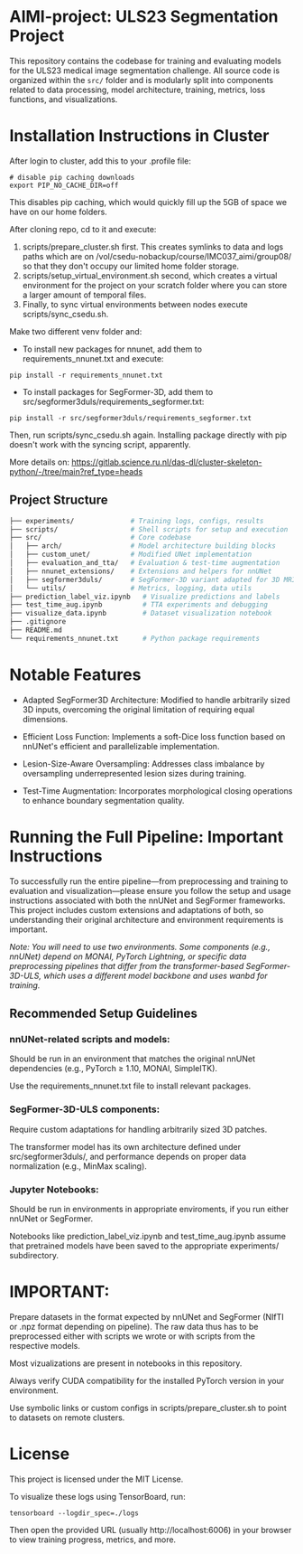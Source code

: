 # AIMI-project: ULS23 Segmentation Project

This repository contains the codebase for training and evaluating models for the ULS23 medical image segmentation challenge. All source code is organized within the ```src/``` folder and is modularly split into components related to data processing, model architecture, training, metrics, loss functions, and visualizations.

# Installation Instructions in Cluster

After login to cluster, add this to your .profile file:

```
# disable pip caching downloads
export PIP_NO_CACHE_DIR=off
```

This disables pip caching, which would quickly fill up the 5GB of space we have on our home folders.

After cloning repo, cd to it and execute:
1. scripts/prepare_cluster.sh first. This creates symlinks
to data and logs paths which are on /vol/csedu-nobackup/course/IMC037_aimi/group08/ so that they don't occupy
our limited home folder storage. 
2. scripts/setup_virtual_environment.sh second, which creates a virtual environment for the project on your scratch folder where you can store a larger amount of temporal files. 
3. Finally, to sync virtual environments between nodes execute scripts/sync_csedu.sh. 

Make two different venv folder and:
  
  - To install new packages for nnunet, add them to requirements_nnunet.txt and execute:
  
  ```
  pip install -r requirements_nnunet.txt
  ```
  
 - To install packages for SegFormer-3D, add them to src/segformer3duls/requirements_segformer.txt:
  
  ```
  pip install -r src/segformer3duls/requirements_segformer.txt
  ```

Then, run scripts/sync_csedu.sh again. Installing package directly with pip doesn't work with the syncing script, apparently.

More details on: https://gitlab.science.ru.nl/das-dl/cluster-skeleton-python/-/tree/main?ref_type=heads


## Project Structure

```bash
├── experiments/              # Training logs, configs, results
├── scripts/                  # Shell scripts for setup and execution
├── src/                      # Core codebase
│   ├── arch/                 # Model architecture building blocks
│   ├── custom_unet/          # Modified UNet implementation
│   ├── evaluation_and_tta/   # Evaluation & test-time augmentation
│   ├── nnunet_extensions/    # Extensions and helpers for nnUNet
│   ├── segformer3duls/       # SegFormer-3D variant adapted for 3D MRI
│   └── utils/                # Metrics, logging, data utils
├── prediction_label_viz.ipynb   # Visualize predictions and labels
├── test_time_aug.ipynb          # TTA experiments and debugging
├── visualize_data.ipynb         # Dataset visualization notebook
├── .gitignore
├── README.md
└── requirements_nnunet.txt      # Python package requirements
```

# Notable Features
- Adapted SegFormer3D Architecture: Modified to handle arbitrarily sized 3D inputs, overcoming the original limitation of requiring equal dimensions.

- Efficient Loss Function: Implements a soft-Dice loss function based on nnUNet's efficient and parallelizable implementation.

- Lesion-Size-Aware Oversampling: Addresses class imbalance by oversampling underrepresented lesion sizes during training.

- Test-Time Augmentation: Incorporates morphological closing operations to enhance boundary segmentation quality.

# Running the Full Pipeline: Important Instructions
To successfully run the entire pipeline—from preprocessing and training to evaluation and visualization—please ensure you follow the setup and usage instructions associated with both the nnUNet and SegFormer frameworks. This project includes custom extensions and adaptations of both, so understanding their original architecture and environment requirements is important.

*Note: You will need to use two environments. Some components (e.g., nnUNet) depend on MONAI, PyTorch Lightning, or specific data preprocessing pipelines that differ from the transformer-based SegFormer-3D-ULS, which uses a different model backbone and uses wanbd for training.*

## Recommended Setup Guidelines
### nnUNet-related scripts and models:

Should be run in an environment that matches the original nnUNet dependencies (e.g., PyTorch ≥ 1.10, MONAI, SimpleITK).

Use the requirements_nnunet.txt file to install relevant packages.

### SegFormer-3D-ULS components:

Require custom adaptations for handling arbitrarily sized 3D patches.

The transformer model has its own architecture defined under src/segformer3duls/, and performance depends on proper data normalization (e.g., MinMax scaling).

### Jupyter Notebooks:

Should be run in environments in appropriate enviroments, if you run either nnUNet or SegFormer.

Notebooks like prediction_label_viz.ipynb and test_time_aug.ipynb assume that pretrained models have been saved to the appropriate experiments/ subdirectory.

# IMPORTANT:
Prepare datasets in the format expected by nnUNet and SegFormer (NIfTI or .npz format depending on pipeline). The raw data thus has to be preprocessed either with scripts we wrote or with scripts from the respective models.

Most vizualizations are present in notebooks in this repository.

Always verify CUDA compatibility for the installed PyTorch version in your environment.

Use symbolic links or custom configs in scripts/prepare_cluster.sh to point to datasets on remote clusters.

# License
This project is licensed under the MIT License.


To visualize these logs using TensorBoard, run:
```
tensorboard --logdir_spec=./logs
```

Then open the provided URL (usually http://localhost:6006) in your browser to view training progress, metrics, and more.
